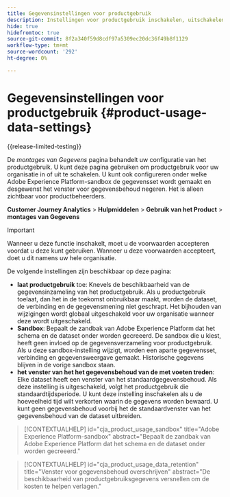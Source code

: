 ```yaml
---
title: Gegevensinstellingen voor productgebruik
description: Instellingen voor productgebruik inschakelen, uitschakelen of configureren.
hide: true
hidefromtoc: true
source-git-commit: 8f2a340f59d8cdf97a5309ec20dc36f49b8f1129
workflow-type: tm+mt
source-wordcount: '292'
ht-degree: 0%

---
```


# Gegevensinstellingen voor productgebruik {#product-usage-data-settings}

{{release-limited-testing}}

De _montages van Gegevens_ pagina behandelt uw configuratie van het productgebruik. U kunt deze pagina gebruiken om productgebruik voor uw organisatie in of uit te schakelen. U kunt ook configureren onder welke Adobe Experience Platform-sandbox de gegevensset wordt gemaakt en desgewenst het venster voor gegevensbehoud negeren. Het is alleen zichtbaar voor productbeheerders.

**Customer Journey Analytics** > **Hulpmiddelen** > **Gebruik van het Product** > **montages van Gegevens**

>[!IMPORTANT]
>
>Wanneer u deze functie inschakelt, moet u de voorwaarden accepteren voordat u deze kunt gebruiken. Wanneer u deze voorwaarden accepteert, doet u dit namens uw hele organisatie.

De volgende instellingen zijn beschikbaar op deze pagina:

* **laat productgebruik** toe: Knevels de beschikbaarheid van de gegevensinzameling van het productgebruik. Als u productgebruik toelaat, dan het in de toekomst onbruikbaar maakt, worden de dataset, de verbinding en de gegevensmening niet geschrapt. Het bijhouden van wijzigingen wordt globaal uitgeschakeld voor uw organisatie wanneer deze wordt uitgeschakeld.
* **Sandbox**: Bepaalt de zandbak van Adobe Experience Platform dat het schema en de dataset onder worden gecreeerd. De sandbox die u kiest, heeft geen invloed op de gegevensverzameling voor productgebruik. Als u deze sandbox-instelling wijzigt, worden een aparte gegevensset, verbinding en gegevensweergave gemaakt. Historische gegevens blijven in de vorige sandbox staan.
* **het venster van het het gegevensbehoud van de met voeten treden**: Elke dataset heeft een venster van het standaardgegevensbehoud. Als deze instelling is uitgeschakeld, volgt het productgebruik die standaardtijdsperiode. U kunt deze instelling inschakelen als u de hoeveelheid tijd wilt verkorten waarin de gegevens worden bewaard. U kunt geen gegevensbehoud voorbij het de standaardvenster van het gegevensbehoud van de dataset uitbreiden.

>[!CONTEXTUALHELP]
>id="cja_product_usage_sandbox"
>title="Adobe Experience Platform-sandbox"
>abstract="Bepaalt de zandbak van Adobe Experience Platform dat het schema en de dataset onder worden gecreeerd."

>[!CONTEXTUALHELP]
>id="cja_product_usage_data_retention"
>title="Venster voor gegevensbehoud overschrijven"
>abstract="De beschikbaarheid van productgebruiksgegevens versnellen om de kosten te helpen verlagen."
